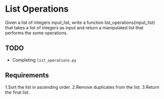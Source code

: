  # List Operations

Given a list of integers input_list, write a function list_operations(input_list) that takes a list of integers as input and return a manipulated list that performs the some operations.

## TODO

- Completing `list_operations.py`

## Requirements

1.Sort the list in ascending order.
2.Remove duplicates from the list.
3.Return the final list.
